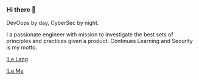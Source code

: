 ### Hi there 👋

DevOops by day, CyberSec by night.

I a passionate engineer with mission to investigate the best sets of principles and practices given a product. Continues Learning and Security is my motto. 

[!Le Lang](https://github-readme-stats.vercel.app/api/top-langs/?username=mario-pz&theme=tokyonight")

[!Le Me](https://github-readme-stats.vercel.app/api?username=mario-pz&show_icons=true&theme=tokyonight")

